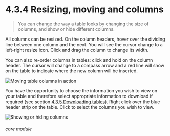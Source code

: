# 4.3.4    Resizing, moving and columns

> You can change the way a table looks by changing the size of columns, and show or hide different columns. 

All columns can be resized. On the column headers, hover over the dividing line between one column and the next. You will see the cursor change to a left-right resize icon. Click and drag the column to change its width. 

You can also re-order columns in tables: click and hold on the column header. The cursor will change to a compass arrow and a red line will show on the table to indicate where the new column will be inserted.

![Moving table columns in action]({{imgpath}}485a.png)

You have the opportunity to choose the information you wish to view on your table and therefore select appropriate information to download if required (see section [4.3.5  Downloading tables](/help/index/v/{{version}}/p/4.3.5)). Right click over the blue header strip on the table. Click to select the columns you wish to view.

![Showing or hiding columns]({{imgpath}}485b.png) 

###### core module


